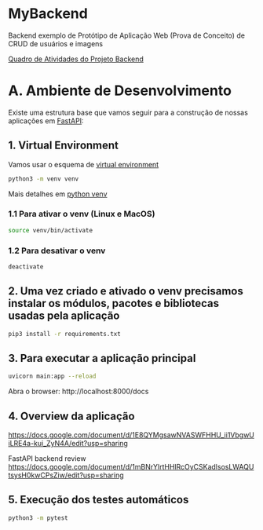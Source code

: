 # MyBackend

Backend exemplo de Protótipo de Aplicação Web (Prova de Conceito) de CRUD de usuários e imagens

[Quadro de Atividades do Projeto Backend](http://TBD)

# A. Ambiente de Desenvolvimento

Existe uma estrutura base que vamos seguir para a construção de nossas aplicações em [FastAPI](https://fastapi.tiangolo.com/): 

## 1. Virtual Environment

Vamos usar o esquema de [virtual environment](https://docs.python.org/3/library/venv.html)

```bash
python3 -m venv venv
```

Mais detalhes em [python venv](https://packaging.python.org/en/latest/guides/installing-using-pip-and-virtual-environments/#creating-a-virtual-environment)

### 1.1 Para ativar o venv (Linux e MacOS)

```bash
source venv/bin/activate
```

### 1.2 Para desativar o venv 

```bash
deactivate
```

## 2. Uma vez criado e ativado o venv precisamos instalar os módulos, pacotes e bibliotecas usadas pela aplicação

```bash
pip3 install -r requirements.txt
```

## 3. Para executar a aplicação principal

```bash
uvicorn main:app --reload
```

Abra o browser: http://localhost:8000/docs

## 4. Overview da aplicação

https://docs.google.com/document/d/1E8QYMgsawNVASWFHHU_ii1VbgwUiLRE4a-kui_ZyN4A/edit?usp=sharing

FastAPI backend review
https://docs.google.com/document/d/1mBNrYlrtHHlRcOyCSKadlsosLWAQUtsysH0kwCPsZiw/edit?usp=sharing

## 5. Execução dos testes automáticos

```bash
python3 -m pytest
```